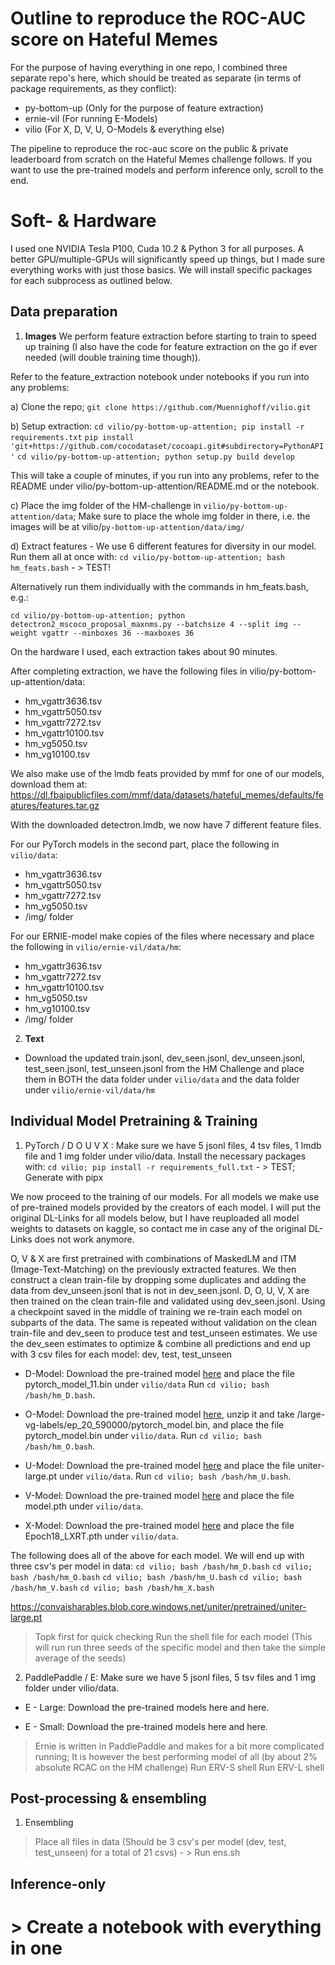 
# Outline to reproduce the ROC-AUC score on Hateful Memes

For the purpose of having everything in one repo, I combined three separate repo's here, which should be treated as separate (in terms of package requirements, as they conflict):
- py-bottom-up (Only for the purpose of feature extraction)
- ernie-vil (For running E-Models)
- vilio (For X, D, V, U, O-Models & everything else)

The pipeline to reproduce the roc-auc score on the public & private leaderboard from scratch on the Hateful Memes challenge follows. If you want to use the pre-trained models and perform inference only, scroll to the end.

# Soft- & Hardware

I used one NVIDIA Tesla P100, Cuda 10.2 & Python 3 for all purposes.
A better GPU/multiple-GPUs will significantly speed up things, but I made sure everything works with just those basics. 
We will install specific packages for each subprocess as outlined below. 


## Data preparation

1. **Images**
We perform feature extraction before starting to train to speed up training (I also have the code for feature extraction on the go if ever needed (will double training time though)).

Refer to the feature_extraction notebook under notebooks if you run into any problems:

a) Clone the repo;
`git clone https://github.com/Muennighoff/vilio.git`

b) Setup extraction:
`cd vilio/py-bottom-up-attention; pip install -r requirements.txt`
`pip install 'git+https://github.com/cocodataset/cocoapi.git#subdirectory=PythonAPI'`
`cd vilio/py-bottom-up-attention; python setup.py build develop`

This will take a couple of minutes, if you run into any problems, refer to the README under vilio/py-bottom-up-attention/README.md or the notebook. 

c) Place the img folder of the HM-challenge in `vilio/py-bottom-up-attention/data`; Make sure to place the whole img folder in there, i.e. the images will be at vilio/`py-bottom-up-attention/data/img/`

d) Extract features - We use 6 different features for diversity in our model. Run them all at once with:
`cd vilio/py-bottom-up-attention; bash hm_feats.bash` - > TEST!

Alternatively run them individually with the commands in hm_feats.bash, e.g.:

`cd vilio/py-bottom-up-attention; python detectron2_mscoco_proposal_maxnms.py --batchsize 4 --split img --weight vgattr --minboxes 36 --maxboxes 36`

On the hardware I used, each extraction takes about 90 minutes. 

After completing extraction, we have the following files in vilio/py-bottom-up-attention/data:
- hm_vgattr3636.tsv
- hm_vgattr5050.tsv
- hm_vgattr7272.tsv
- hm_vgattr10100.tsv
- hm_vg5050.tsv
- hm_vg10100.tsv

We also make use of the lmdb feats provided by mmf for one of our models, download them at:
https://dl.fbaipublicfiles.com/mmf/data/datasets/hateful_memes/defaults/features/features.tar.gz

With the downloaded detectron.lmdb, we now have 7 different feature files.

For our PyTorch models in the second part, place the following in `vilio/data`:
- hm_vgattr3636.tsv
- hm_vgattr5050.tsv
- hm_vgattr7272.tsv
- hm_vg5050.tsv
- /img/ folder

For our ERNIE-model make copies of the files where necessary and place the following in `vilio/ernie-vil/data/hm`:
- hm_vgattr3636.tsv
- hm_vgattr7272.tsv
- hm_vgattr10100.tsv
- hm_vg5050.tsv
- hm_vg10100.tsv
- /img/ folder


2. **Text** 
- Download the updated train.jsonl, dev_seen.jsonl, dev_unseen.jsonl, test_seen.jsonl, test_unseen.jsonl from the HM Challenge and place them in BOTH the data folder under `vilio/data` and the data folder under `vilio/ernie-vil/data/hm`


## Individual Model Pretraining & Training

1. PyTorch / D O U V X :
Make sure we have 5 jsonl files, 4 tsv files, 1 lmdb file and 1 img folder under vilio/data.
Install the necessary packages with: 
`cd vilio; pip install -r requirements_full.txt` - > TEST; Generate with pipx

We now proceed to the training of our models. For all models we make use of pre-trained models provided by the creators of each model. I will put the original DL-Links for all models below, but I have reuploaded all model weights to datasets on kaggle, so contact me in case any of the original DL-Links does not work anymore.

O, V & X are first pretrained with combinations of MaskedLM and ITM (Image-Text-Matching) on the previously extracted features. We then construct a clean train-file by dropping some duplicates and adding the data from dev_unseen.jsonl that is not in dev_seen.jsonl. D, O, U, V, X are then trained on the clean train-file and validated using dev_seen.jsonl. Using a checkpoint saved in the middle of training we re-train each model on subparts of the data. The same is repeated without validation on the clean train-file and dev_seen to produce test and test_unseen estimates. We use the dev_seen estimates to optimize & combine all predictions and end up with 3 csv files for each model: dev, test, test_unseen

- D-Model:
Download the pre-trained model [here](https://drive.google.com/file/d/151vQVATAlFM6rs5qjONMnIJBGfL8ea-B/view?usp=sharing) and place the file pytorch_model_11.bin under `vilio/data`
Run `cd vilio; bash /bash/hm_D.bash`.

- O-Model:
Download the pre-trained model [here](https://biglmdiag.blob.core.windows.net/oscar/pretrained_models/large-vg-labels.zip), unzip it and take /large-vg-labels/ep_20_590000/pytorch_model.bin, and place the file pytorch_model.bin under `vilio/data`.
Run `cd vilio; bash /bash/hm_O.bash`.

- U-Model:
Download the pre-trained model [here](https://convaisharables.blob.core.windows.net/uniter/pretrained/uniter-large.pt) and place the file uniter-large.pt under `vilio/data`.
Run `cd vilio; bash /bash/hm_U.bash`.

- V-Model:
Download the pre-trained model [here](https://dl.fbaipublicfiles.com/mmf/data/models/visual_bert/visual_bert.pretrained.coco.tar.gz) and place the file model.pth under `vilio/data`.

- X-Model:
Download the pre-trained model [here](http://nlp.cs.unc.edu/models/lxr1252_bertinit/Epoch18_LXRT.pth) and place the file Epoch18_LXRT.pth under `vilio/data`.



The following does all of the above for each model. We will end up with three csv's per model in data:
`cd vilio; bash /bash/hm_D.bash`
`cd vilio; bash /bash/hm_O.bash`
`cd vilio; bash /bash/hm_U.bash`
`cd vilio; bash /bash/hm_V.bash`
`cd vilio; bash /bash/hm_X.bash`

https://convaisharables.blob.core.windows.net/uniter/pretrained/uniter-large.pt

> Topk first for quick checking
> Run the shell file for each model (This will run run three seeds of the specific model and then take the simple average of the seeds)

2. PaddlePaddle / E:
Make sure we have 5 jsonl files, 5 tsv files and 1 img folder under vilio/data.

- E - Large:
Download the pre-trained models here and here.

- E - Small:
Download the pre-trained models here and here.

> Ernie is written in PaddlePaddle and makes for a bit more complicated running; It is however the best performing model of all (by about 2% absolute RCAC on the HM challenge)
> Run ERV-S shell 
> Run ERV-L shell

## Post-processing & ensembling

1. Ensembling
> Place all files in data (Should be 3 csv's per model (dev, test, test_unseen) for a total of 21 csvs) - > Run ens.sh 



## Inference-only


# > Create a notebook with everything in one
